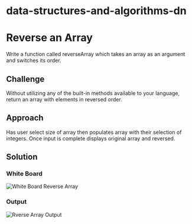 # data-structures-and-algorithms-dn

# Reverse an Array 
Write a function called reverseArray which takes an array as an argument and switches its order.  

## Challenge 
Without utilizing any of the built-in methods available to your language, return an array with elements in reversed order.

## Approach 
Has user select size of array then populates array with their selection of integers. Once input is complete displays original array and reversed. 

## Solution
### White Board
![White Board Reverse Array](https://user-images.githubusercontent.com/47017138/59294232-cd7a2400-8c35-11e9-9f59-ce05d16332fc.jpg)

### Output
![Rverse Array Output](https://user-images.githubusercontent.com/47017138/59294917-6a898c80-8c37-11e9-92b1-9a01fb42208a.PNG)
